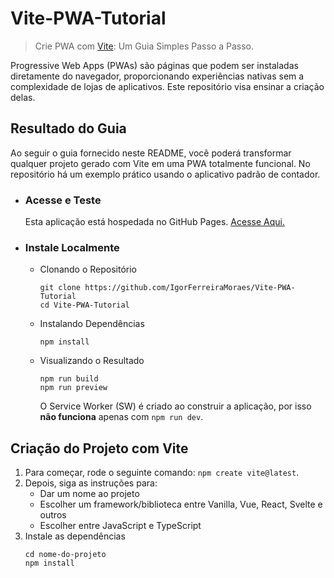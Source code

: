 # Vite-PWA-Tutorial
> Crie PWA com [Vite](https://vitejs.dev/): Um Guia Simples Passo a Passo.

Progressive Web Apps (PWAs) são páginas que podem ser instaladas diretamente do navegador, proporcionando experiências nativas sem a complexidade de lojas de aplicativos. Este repositório visa ensinar a criação delas.

## Resultado do Guia
Ao seguir o guia fornecido neste README, você poderá transformar qualquer projeto gerado com Vite em uma PWA totalmente funcional. No repositório há um exemplo prático usando o aplicativo padrão de contador.

* ### Acesse e Teste
    Esta aplicação está hospedada no GitHub Pages. [Acesse Aqui.](https://github.com/IgorFerreiraMoraes/Vite-PWA-Tutorial)

* ### Instale Localmente
    * Clonando o Repositório
        ```
        git clone https://github.com/IgorFerreiraMoraes/Vite-PWA-Tutorial
        cd Vite-PWA-Tutorial
        ```
    * Instalando Dependências
        ```
        npm install
        ```
    * Visualizando o Resultado
        ```
        npm run build
        npm run preview
        ```
        O Service Worker (SW) é criado ao construir a aplicação, por isso **não funciona** apenas com `npm run dev`.

## Criação do Projeto com Vite
1. Para começar, rode o seguinte comando: `npm create vite@latest`.
2. Depois, siga as instruções para: 
    * Dar um nome ao projeto
    * Escolher um framework/biblioteca entre Vanilla, Vue, React, Svelte e outros
    * Escolher entre JavaScript e TypeScript
3. Instale as dependências
    ```
    cd nome-do-projeto
    npm install
    ```

